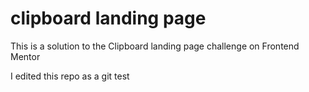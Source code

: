 # clipboard landing page
 This is a solution to the Clipboard landing page challenge on Frontend Mentor

 I edited this repo as a git test
